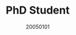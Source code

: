 ---
name: Zifan Song
title: PhD Student
email: 2111139@tongji.edu.cn
website: 
note:
category: PhD Students
photo: "/images/people/enrolled/phd/SongZiFan.jpg" 
date: 20050101
---